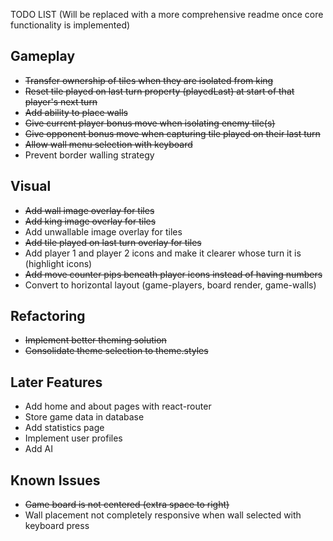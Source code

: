 TODO LIST 
(Will be replaced with a more comprehensive readme once core functionality is implemented)

## Gameplay

* ~~Transfer ownership of tiles when they are isolated from king~~
* ~~Reset tile played on last turn property (playedLast) at start of that player's next turn~~
* ~~Add ability to place walls~~
* ~~Give current player bonus move when isolating enemy tile(s)~~
* ~~Give opponent bonus move when capturing tile played on their last turn~~
* ~~Allow wall menu selection with keyboard~~
* Prevent border walling strategy

## Visual

* ~~Add wall image overlay for tiles~~
* ~~Add king image overlay for tiles~~
* Add unwallable image overlay for tiles
* ~~Add tile played on last turn overlay for tiles~~
* Add player 1 and player 2 icons and make it clearer whose turn it is (highlight icons)
* ~~Add move counter pips beneath player icons instead of having numbers~~
* Convert to horizontal layout (game-players, board render, game-walls)

## Refactoring

* ~~Implement better theming solution~~
* ~~Consolidate theme selection to theme.styles~~

## Later Features

* Add home and about pages with react-router
* Store game data in database
* Add statistics page
* Implement user profiles
* Add AI

## Known Issues

* ~~Game board is not centered (extra space to right)~~
* Wall placement not completely responsive when wall selected with keyboard press